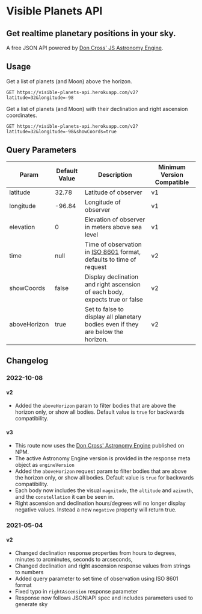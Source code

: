 # Visible Planets API

## Get realtime planetary positions in your sky.
A free JSON API powered by [Don Cross' JS Astronomy Engine](http://cosinekitty.com/astronomy.js).

## Usage

Get a list of planets (and Moon) above the horizon.
```
GET https://visible-planets-api.herokuapp.com/v2?latitude=32&longitude=-98
```

Get a list of planets (and Moon) with their declination and right ascension coordinates.
```
GET https://visible-planets-api.herokuapp.com/v2?latitude=32&longitude=-98&showCoords=true
```

## Query Parameters

| Param | Default Value | Description | Minimum Version Compatible |
| ----- | ------------- | ----------- | -------------------------- |
| latitude | 32.78 | Latitude of observer | v1 |
| longitude | -96.84 | Longitude of observer | v1 |
| elevation | 0 | Elevation of observer in meters above sea level | v1 |
| time | null | Time of observation in [ISO 8601](https://en.wikipedia.org/wiki/ISO_8601) format, defaults to time of request | v2 |
| showCoords | false | Display declination and right ascension of each body, expects true or false | v2 |
| aboveHorizon | true | Set to false to display all planetary bodies even if they are below the horizon. | v2 |

## Changelog

###  2022-10-08
#### v2

- Added the `aboveHorizon` param to filter bodies that are above the horizon only, or show all bodies. Default value is `true` for backwards compatibility.

#### v3
- This route now uses the [Don Cross' Astronomy Engine](https://www.npmjs.com/package/astronomy-engine) published on NPM.
- The active Astronomy Engine version is provided in the response meta object as `engineVersion`
- Added the `aboveHorizon` request param to filter bodies that are above the horizon only, or show all bodies. Default value is `true` for backwards compatibility.
- Each body now includes the visual `magnitude`, the `altitude` and `azimuth`, and the `constellation` it can be seen in.
- Right ascension and declination hours/degrees will no longer display negative values. Instead a new `negative` property will return true.

### 2021-05-04

#### v2
- Changed declination response properties from hours to degrees, minutes to arcminutes, seconds to arcseconds,
- Changed declination and right ascension response values from strings to numbers
- Added query parameter to set time of observation using ISO 8601 format
- Fixed typo in `rightAscension` response parameter
- Response now follows JSON:API spec and includes parameters used to generate sky
